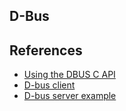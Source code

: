 ## D-Bus

## References

- [Using the DBUS C API](http://www.matthew.ath.cx/misc/dbus) 
- [D-bus client](https://git.kernel.org/pub/scm/libs/ell/ell.git/tree/examples/dbus-client.c)
- [D-bus server example](https://github.com/CESARBR/knot-service-source/blob/master/src/dbus.c)
